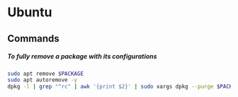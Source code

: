 # Ubuntu

## Commands

##### To fully remove a package with its configurations

```sh
sudo apt remove $PACKAGE
sudo apt autoremove -y
dpkg -l | grep "^rc" | awk '{print $2}' | sudo xargs dpkg --purge $PACKAGE
```